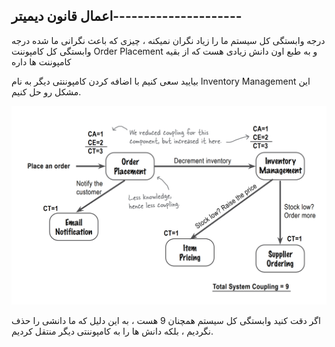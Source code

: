 ## اعمال قانون دیمیتر---------------------

درجه وابستگی کل سیستم ما را زیاد نگران نمیکنه ، چیزی که باعث نگرانی ما شده درجه وابستگی کل کامپوننت Order Placement و به طبع اون دانش زیادی هست که از بقیه کامپوننت ها داره

بیایید سعی کنیم با اضافه کردن کامپوننتی دیگر به نام Inventory Management این مشکل رو حل کنیم.


![](./Images/Pasted%20image%2020240423124733.png)


اگر دقت کنید وابستگی کل سیستم همچنان 9 هست ، به این دلیل که ما دانشی را حذف نگردیم ، بلکه دانش ها را به کامپوننتی دیگر منتقل کردیم.

